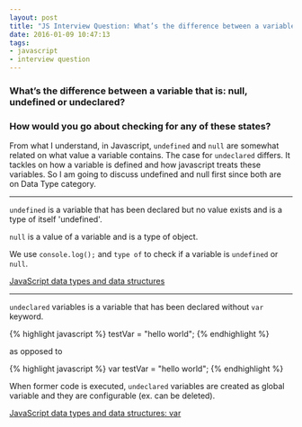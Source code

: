 ```yaml
---
layout: post
title: "JS Interview Question: What’s the difference between a variable that is: null, undefined or undeclared?"
date: 2016-01-09 10:47:13
tags:
- javascript
- interview question
---
```


### What’s the difference between a variable that is: null, undefined or undeclared?

### How would you go about checking for any of these states?

From what I understand, in Javascript, `undefined` and `null` are somewhat related on what value a variable contains. The case for `undeclared` differs. It tackles on how a variable is defined and how javascript treats these variables. So I am going to discuss undefined and null first since both are on Data Type category.

-----

`undefined` is a variable that has been declared but no value exists and is a type of itself 'undefined'.

`null` is a value of a variable and is a type of object.

We use `console.log();` and `type of` to check if a variable is `undefined` or `null`.

[JavaScript data types and data structures](https://developer.mozilla.org/en-US/docs/Web/JavaScript/Data_structures)

-----

`undeclared` variables is a variable that has been declared without `var` keyword.

{% highlight javascript %}
testVar = "hello world";
{% endhighlight %}

as opposed to

{% highlight javascript %}
var testVar = "hello world";
{% endhighlight %}

When former code is executed, `undeclared` variables are created as global variable and they are configurable (ex. can be deleted).

[JavaScript data types and data structures: var](https://developer.mozilla.org/en-US/docs/Web/JavaScript/Reference/Statements/var)
